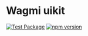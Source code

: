 # Wagmi uikit

[![Test Package](https://github.com/RealWagmi/uikit/actions/workflows/test.yml/badge.svg)](https://github.com/RealWagmi/uikit/actions/workflows/test.yml)
[![npm version](https://img.shields.io/npm/v/@real-wagmi/uikit/latest.svg)](https://www.npmjs.com/package/@real-wagmi/uikit/v/latest)
